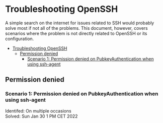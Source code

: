 # Troubleshooting OpenSSH
A simple search on the internet for issues related to SSH would probably solve most if not all of the problems. This document, however, covers scenarios where the problem is not directly related to OpenSSH or its configuration.

- [Troubleshooting OpenSSH](#troubleshooting-openssh)
  - [Permission denied](#permission-denied)
    - [Scenario 1: Permission denied on PubkeyAuthentication when using ssh-agent](#scenario-1-permission-denied-on-pubkeyauthentication-when-using-ssh-agent)

## Permission denied 
### Scenario 1: Permission denied on PubkeyAuthentication when using ssh-agent
Identifed: On multiple occasions  
Solved: Sun Jan 30 1 PM CET 2022  